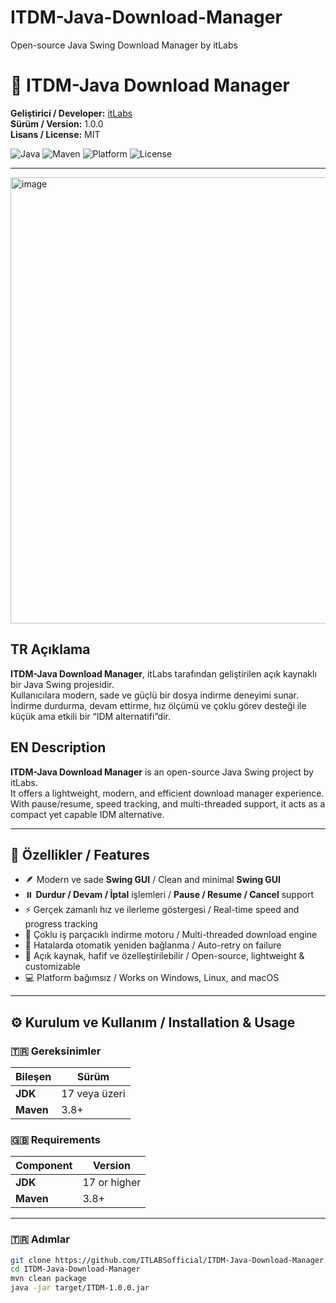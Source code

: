 # ITDM-Java-Download-Manager
Open-source Java Swing Download Manager by itLabs
# 🧭 ITDM-Java Download Manager  
**Geliştirici / Developer:** [itLabs](https://github.com/ITLABSofficial)  
**Sürüm / Version:** 1.0.0  
**Lisans / License:** MIT  

![Java](https://img.shields.io/badge/Java-17-orange?style=for-the-badge)
![Maven](https://img.shields.io/badge/Maven-Build-blue?style=for-the-badge)
![Platform](https://img.shields.io/badge/Platform-Cross--Platform-lightgrey?style=for-the-badge)
![License](https://img.shields.io/badge/License-MIT-green?style=for-the-badge)

---
<img width="1076" height="714" alt="image" src="https://github.com/user-attachments/assets/7a93a900-89f3-464d-8b49-6dac7df0c66a" />


## TR Açıklama  
**ITDM-Java Download Manager**, itLabs tarafından geliştirilen açık kaynaklı bir Java Swing projesidir.  
Kullanıcılara modern, sade ve güçlü bir dosya indirme deneyimi sunar.  
İndirme durdurma, devam ettirme, hız ölçümü ve çoklu görev desteği ile küçük ama etkili bir “IDM alternatifi”dir.  

## EN Description  
**ITDM-Java Download Manager** is an open-source Java Swing project by itLabs.  
It offers a lightweight, modern, and efficient download manager experience.  
With pause/resume, speed tracking, and multi-threaded support, it acts as a compact yet capable IDM alternative.  

---

## 🚀 Özellikler / Features  
- 🪶 Modern ve sade **Swing GUI** / Clean and minimal **Swing GUI**  
- ⏸️ **Durdur / Devam / İptal** işlemleri / **Pause / Resume / Cancel** support  
- ⚡ Gerçek zamanlı hız ve ilerleme göstergesi / Real-time speed and progress tracking  
- 🔄 Çoklu iş parçacıklı indirme motoru / Multi-threaded download engine  
- 🔁 Hatalarda otomatik yeniden bağlanma / Auto-retry on failure  
- 🧩 Açık kaynak, hafif ve özelleştirilebilir / Open-source, lightweight & customizable  
- 💻 Platform bağımsız / Works on Windows, Linux, and macOS  

---

## ⚙️ Kurulum ve Kullanım / Installation & Usage  

### 🇹🇷 Gereksinimler  
| Bileşen | Sürüm |
|----------|--------|
| **JDK** | 17 veya üzeri |
| **Maven** | 3.8+ |

### 🇬🇧 Requirements  
| Component | Version |
|------------|----------|
| **JDK** | 17 or higher |
| **Maven** | 3.8+ |

---

### 🇹🇷 Adımlar  
```bash
git clone https://github.com/ITLABSofficial/ITDM-Java-Download-Manager.git
cd ITDM-Java-Download-Manager
mvn clean package
java -jar target/ITDM-1.0.0.jar


